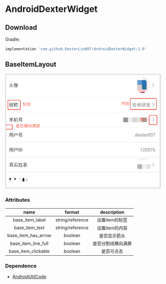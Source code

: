 # AndroidDexterWidget
## Download

Gradle:
```groovy
implementation 'com.github.DexterLin007:AndroidDexterWidget:1.0'

```
## BaseItemLayout
![Image text](images/BaseItemLayoutDemo.png)
### Attributes
|name|format|description|
|:---:|:---:|:---:|
| base_item_label | string/reference |设置item的标签
| base_item_text | string/reference |设置item的内容
| base_item_has_arrow | boolean |是否显示箭头
| base_item_line_full | boolean |是否分割线横向满屏
| base_item_clickable | boolean |是否可点击

### Dependence
*  [AndroidUtilCode](https://github.com/Blankj/AndroidUtilCode)
